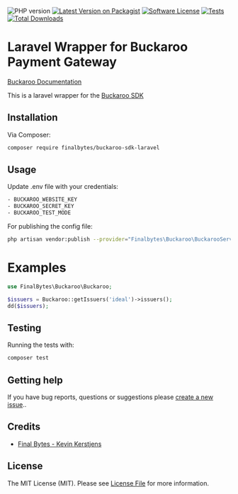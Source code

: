 ![PHP version][ico-php-version]
[![Latest Version on Packagist][ico-version]][link-packagist]
[![Software License][ico-license]](LICENSE.md)
[![Tests][ico-tests]][link-tests]
[![Total Downloads][ico-downloads]][link-downloads]


# Laravel Wrapper for Buckaroo Payment Gateway

[Buckaroo Documentation](https://docs.buckaroo.io/)

This is a laravel wrapper for the [Buckaroo SDK](https://github.com/buckaroo-it/BuckarooSDK_PHP)

## Installation

Via Composer:

``` bash
composer require finalbytes/buckaroo-sdk-laravel
```

## Usage

Update .env file with your credentials:

``` bash
- BUCKAROO_WEBSITE_KEY
- BUCKAROO_SECRET_KEY
- BUCKAROO_TEST_MODE
```

For publishing the config file:

``` bash
php artisan vendor:publish --provider="Finalbytes\Buckaroo\BuckarooServiceProvider"
```

# Examples

``` php
use FinalBytes\Buckaroo\Buckaroo;

$issuers = Buckaroo::getIssuers('ideal')->issuers();
dd($issuers);
```

## Testing

Running the tests with:

``` bash
composer test
``` 

## Getting help

If you have bug reports, questions or suggestions please [create a new issue](https://github.com/finalbytes/buckaroo-sdk-laravel/issues/new/choose)..

## Credits

- [Final Bytes - Kevin Kerstjens][link-author]

## License
The MIT License (MIT). Please see [License File](LICENSE) for more information.

[ico-downloads]: https://img.shields.io/packagist/dt/finalbytes/buckaroo-sdk-laravel.svg?style=flat-square
[ico-license]: https://img.shields.io/badge/license-MIT-brightgreen.svg?style=flat-square
[ico-php-version]: https://img.shields.io/packagist/dependency-v/finalbytes/buckaroo-sdk-laravel/php.svg?style=flat-square
[ico-tests]: https://github.com/finalbytes/buckaroo-sdk-laravel/actions/workflows/tests.yml/badge.svg
[ico-version]: https://img.shields.io/packagist/v/finalbytes/buckaroo-sdk-laravel.svg?style=flat-square
[link-author]: https://github.com/finalbytes
[link-downloads]: https://packagist.org/packages/finalbytes/buckaroo-sdk-laravel
[link-packagist]: https://packagist.org/packages/finalbytes/buckaroo-sdk-laravel
[link-tests]: https://github.com/finalbytes/buckaroo-sdk-laravel/actions/workflows/tests.yml